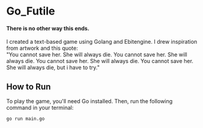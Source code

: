 # Go_Futile
#### There is no other way this ends.
I created a text-based game using Golang and Ebitengine. I drew inspiration from artwork and this quote:<br>
"You cannot save her. She will always die. You cannot save her. She will always die. You cannot save her. 
She will always die. You cannot save her. She will always die, but i have to try."



## How to Run

To play the game, you'll need Go installed.  Then, run the following command in your terminal:

```bash
go run main.go
